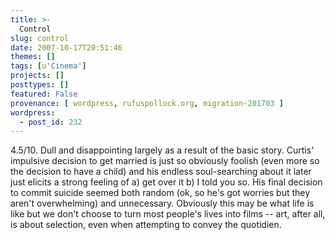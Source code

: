 ```yaml
---
title: >-
  Control
slug: control
date: 2007-10-17T20:51:46
themes: []
tags: [u'Cinema']
projects: []
posttypes: []
featured: False
provenance: [ wordpress, rufuspollock.org, migration-201703 ]
wordpress:
  - post_id: 232
---
```


4.5/10. Dull and disappointing largely as a result of the basic story. Curtis' impulsive decision to get married is just so obviously foolish (even more so the decision to have a child) and his endless soul-searching about it later just elicits a strong feeling of a) get over it b) I told you so. His final decision to commit suicide seemed both random (ok, so he's got worries but they aren't overwhelming) and unnecessary. Obviously this may be what life is like but we don't choose to turn most people's lives into films -- art, after all, is about selection, even when attempting to convey the quotidien.

